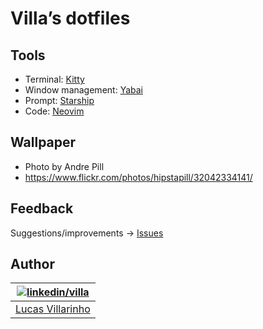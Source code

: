 # Villa’s dotfiles

## Tools

- Terminal: [Kitty](https://github.com/lucasvillarinho/dotfiles/tree/main/kitty)
- Window management: [Yabai](https://github.com/lucasvillarinho/dotfiles/tree/main/yabai)
- Prompt: [Starship](https://github.com/lucasvillarinho/dotfiles/tree/main/starship)
- Code: [Neovim](https://github.com/lucasvillarinho/dotfiles/tree/main/nvim)

## Wallpaper 

- Photo by Andre Pill 
 - https://www.flickr.com/photos/hipstapill/32042334141/

## Feedback

Suggestions/improvements -> [Issues](https://github.com/lucasvillarinho/dotfiles/issues)

## Author

| [![linkedin/villa](https://2.gravatar.com/avatar/b7bc60966732c7f7a4dfb0bff467e0ce20ff1aae5c66db6620894bc9b5ae0e75?size=70)](https://www.linkedin.com/in/lucas-villarinho/) |
|---|
|[Lucas Villarinho](https://www.linkedin.com/in/lucas-villarinho/)|
